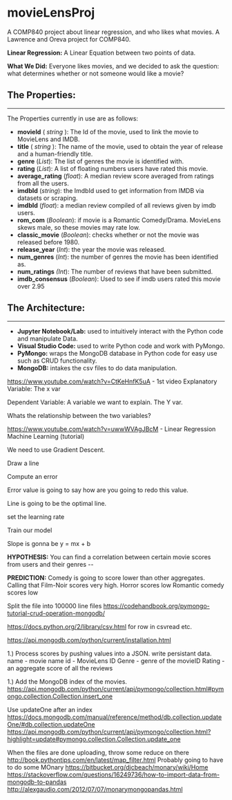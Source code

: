 # movieLensProj
A COMP840 project about linear regression, and who likes what movies. A Lawrence and Oreva project for COMP840.


**Linear Regression:** A Linear Equation between two points of data. 

**What We Did:** Everyone likes movies, and we decided to ask the question: what determines whether or not someone would like a movie?

## The Properties: 
***
   The Properties currently in use are as follows:
   -  **movieId** ( _string_ ): The Id of the movie, used to link the movie to MovieLens and IMDB. 
   -  **title** ( *string* ): The name of the movie, used to obtain the year of release and a human-friendly title.
   -  **genre** (*List*): The list of genres the movie is identified with.    
   -  **rating** (*List*): A list of floating numbers users have rated this movie.
   -  **average_rating** (*float*): A median review score averaged from ratings from all the users.
   -  **imdbId** (*string*): the ImdbId used to get information from IMDB via datasets or scraping.
   -  **imdbId** (*float*): a median review compiled of all reviews given by imdb users.
   -  **rom_com** (*Boolean*): if movie is a Romantic Comedy/Drama. MovieLens skews male, so these movies may rate low.
   -  **classic_movie** (*Boolean*): checks whether or not the movie was released before 1980.
   -  **release_year** (*Int*): the year the movie was released.
   -  **num_genres** (*Int*): the number of genres the movie has been identified as.
   -  **num_ratings** *(Int*): The number of reviews that have been submitted.
   -  **imdb_consensus** (*Boolean*): Used to see if imdb users rated this movie over 2.95

## The Architecture:
***
   -  **Jupyter Notebook/Lab:** used to intuitively interact with the Python code and manipulate Data.
   -  **Visual Studio Code:** used to write Python code and work with PyMongo.
   -  **PyMongo:** wraps the MongoDB database in Python code for easy use such as CRUD functionality.
   -  **MongoDB:** intakes the csv files to do data manipulation.

https://www.youtube.com/watch?v=CtKeHnfK5uA - 1st video
Explanatory Variable:  The x var

Dependent Variable: A variable we want to explain. The Y var. 

Whats the relationship between the two variables?

https://www.youtube.com/watch?v=uwwWVAgJBcM - Linear Regression Machine Learning (tutorial)

We need to use Gradient Descent.

Draw a line

Compute an error

Error value is going to say how are you going to redo this value.

Line is going to be the optimal line.

set the learning rate

Train our model


Slope is gonna be y = mx + b


**HYPOTHESIS:** 
You can find a correlation between certain movie scores from users and their genres -- 

**PREDICTION:** Comedy is going to score lower than other aggregates.
Calling that Film-Noir scores very high.
Horror scores low
Romantic comedy scores low

Split the file into 100000 line files
https://codehandbook.org/pymongo-tutorial-crud-operation-mongodb/

https://docs.python.org/2/library/csv.html
for row in csvread etc.

https://api.mongodb.com/python/current/installation.html

1.) Process scores by pushing values into a JSON.
  write persistant data.
  name - movie name
  id - MovieLens ID
  Genre - genre of the movieID
  Rating - an aggregate score of all the reviews

1.) Add the MongoDB index of the movies.
https://api.mongodb.com/python/current/api/pymongo/collection.html#pymongo.collection.Collection.insert_one

Use updateOne after an index https://docs.mongodb.com/manual/reference/method/db.collection.updateOne/#db.collection.updateOne
https://api.mongodb.com/python/current/api/pymongo/collection.html?highlight=update#pymongo.collection.Collection.update_one


When the files are done uploading, throw some reduce on there 
http://book.pythontips.com/en/latest/map_filter.html
Probably going to have to do some MOnary
https://bitbucket.org/djcbeach/monary/wiki/Home
https://stackoverflow.com/questions/16249736/how-to-import-data-from-mongodb-to-pandas
http://alexgaudio.com/2012/07/07/monarymongopandas.html
